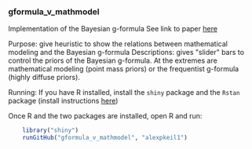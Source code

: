 ### gformula_v_mathmodel ###
Implementation of the Bayesian g-formula
See link to paper [here](http://arxiv.org/abs/1512.04809)

Purpose: give heuristic to show the relations between mathematical modeling and the Bayesian g-formula
Descriptions: gives "slider" bars to control the priors of the Bayesian g-formula. At the extremes are mathematical modeling (point mass priors) or the frequentist g-formula (highly diffuse priors).
 

Running: If you have R installed, install the `shiny` package and the `Rstan` package (install instructions [here]( https://github.com/stan-dev/rstan/wiki/RStan-Getting-Started))
	
Once R and the two packages are installed, open R and run:
```R
	library("shiny")
	runGitHub("gformula_v_mathmodel", "alexpkeil1")
```
